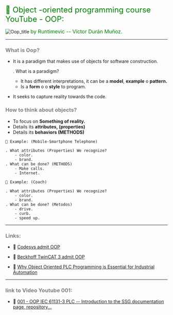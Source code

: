 <span style="color:green"><font size="5">
📖 Object -oriented programming course YouTube - OOP:
</font></span>

![Oop_title](./imagenes/oop.png)
<span style="color:green"><font size="3">
by Runtimevic -- Víctor Durán Muñoz.
</font></span>
***
### <span style="color:grey">What is Oop?</span>

- It is a paradigm that makes use of objects for software construction.

    . What is a paradigm?
    
    - It has different interpretations, it can be a **model**, **example** o **pattern.**
    - Is a **form** o o **style** to program.
- It seeks to capture reality towards the code.

### <span style="color:grey">How to think about objects?</span>

- To focus on **Something of reality.**
- Details its **attributes, (properties)**
- Details its **behaviors (METHODS)**

```text
📱 Example: (Mobile-Smartphone Telephone)

. What attributes (Properties) We recognize? 
    - color.
    - brand.
. What can be done? (METHODS)
    - Make calls.
    - Internet. 
```

```text
🚗 Example: (Coach)

. What attributes (Properties) We recognize? 
    - color.
    - brand.
. What can be done? (Metodos)
    - drive.
    - curb. 
    - speed up.
```
***
### <span style="color:grey">Links:</span>

- 🔗 [Codesys admit OOP](https://help.codesys.com/api-content/2/codesys/3.5.14.0/en/_cds_f_object_oriented_programming/#cd69b36a931eb47c0a8640e01dc4fc9-id-8938ae329606a7abc0a8640e00eabd77)

- 🔗 [Beckhoff TwinCAT 3 admit OOP](https://infosys.beckhoff.com/english.php?content=../content/1033/tc3_plc_intro/2527303819.html&id=)

- 🔗 [Why Object Oriented PLC Programming is Essential for Industrial Automation](https://twincontrols.com/community/lounge/why-object-oriented-plc-programming-is-essential-for-industrial-automation/)

***
### <span style="color:grey">link to Video Youtube 001:</span>
- 🔗 [001 - OOP IEC 61131-3 PLC -- Introduction to the SSG documentation page, repository...](https://www.youtube.com/watch?v=a7eNCefcjGM)



